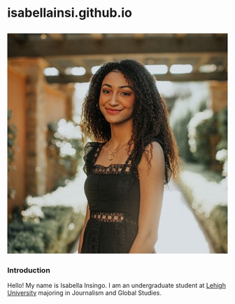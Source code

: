 # isabellainsi.github.io

## ![ProfilePic](https://github.com/isabellainsi/isabellainsi.github.io/blob/main/Isabella-3.jpeg?raw=true)

### Introduction
Hello! My name is Isabella Insingo. I am an undergraduate student at [Lehigh University](https://www1.lehigh.edu/) majoring in Journalism and Global Studies. 
